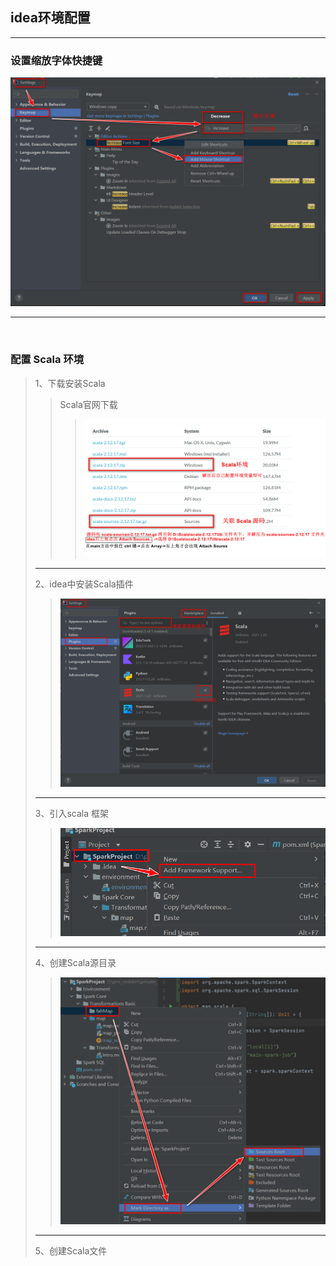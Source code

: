 ## idea环境配置

---

### 设置缩放字体快捷键
![increase](../../../Image/increase.png "increase ")

---

<br>


### 配置 Scala 环境
> 1、下载安装Scala
>> Scala官网下载
>>>![ScalaDownload](../../../Image/ScalaDownload.png "ScalaDownload ")
>
> ---
> 
> 2、idea中安装Scala插件
>>![Plugins](../../../Image/Plugins.png "Plugins ")
> 
> ---
> 
> 3、引入scala 框架
>>![ImportFramework](../../../Image/ImportFramework.png "ImportFramework ")
>
>  ---
>
> 4、创建Scala源目录
>> ![SourceDirectory](../../../Image/SourceDirectory.png "SourceDirectory ")
> 
> ---
>
> 5、创建Scala文件
> 



